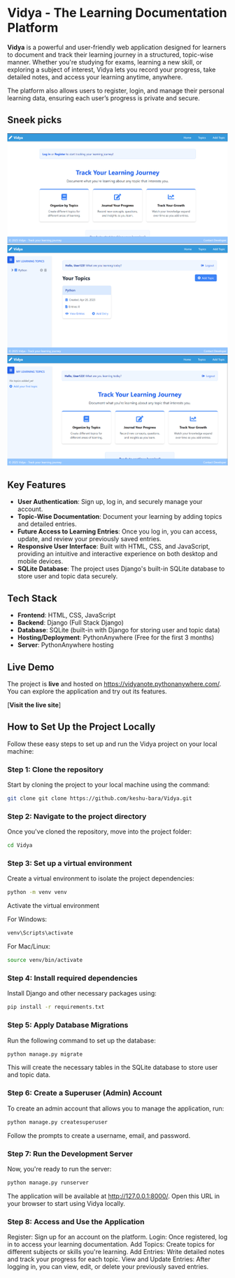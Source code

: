 # Vidya - The Learning Documentation Platform

**Vidya** is a powerful and user-friendly web application designed for learners to document and track their learning journey in a structured, topic-wise manner. Whether you're studying for exams, learning a new skill, or exploring a subject of interest, Vidya lets you record your progress, take detailed notes, and access your learning anytime, anywhere. 

The platform also allows users to register, login, and manage their personal learning data, ensuring each user’s progress is private and secure.
## Sneek picks

<img src ="./SS1.png" />
<img src ="./SS2.png" />
<img src ="./SS3.png" />

## Key Features

- **User Authentication**: Sign up, log in, and securely manage your account.
- **Topic-Wise Documentation**: Document your learning by adding topics and detailed entries.
- **Future Access to Learning Entries**: Once you log in, you can access, update, and review your previously saved entries.
- **Responsive User Interface**: Built with HTML, CSS, and JavaScript, providing an intuitive and interactive experience on both desktop and mobile devices.
- **SQLite Database**: The project uses Django's built-in SQLite database to store user and topic data securely.

## Tech Stack

- **Frontend**: HTML, CSS, JavaScript
- **Backend**: Django (Full Stack Django)
- **Database**: SQLite (built-in with Django for storing user and topic data)
- **Hosting/Deployment**: PythonAnywhere (Free for the first 3 months)
- **Server**: PythonAnywhere hosting

## Live Demo

The project is **live** and hosted on https://vidyanote.pythonanywhere.com/. You can explore the application and try out its features.

[**Visit the live site**]

## How to Set Up the Project Locally

Follow these easy steps to set up and run the Vidya project on your local machine:

### Step 1: Clone the repository

Start by cloning the project to your local machine using the command:

```bash
git clone git clone https://github.com/keshu-bara/Vidya.git
```

### Step 2: Navigate to the project directory
Once you've cloned the repository, move into the project folder:

```bash
cd Vidya
```

### Step 3: Set up a virtual environment
Create a virtual environment to isolate the project dependencies:

```bash
python -m venv venv
```
Activate the virtual environment

For Windows:

```bash
venv\Scripts\activate
```

For Mac/Linux:
```bash
source venv/bin/activate
```
### Step 4: Install required dependencies
Install Django and other necessary packages using:

```bash
pip install -r requirements.txt
```

### Step 5: Apply Database Migrations
Run the following command to set up the database:

```bash
python manage.py migrate
```
This will create the necessary tables in the SQLite database to store user and topic data.

### Step 6: Create a Superuser (Admin) Account
To create an admin account that allows you to manage the application, run:

```bash
python manage.py createsuperuser
```
Follow the prompts to create a username, email, and password.

### Step 7: Run the Development Server
Now, you're ready to run the server:

```bash
python manage.py runserver
```
The application will be available at http://127.0.0.1:8000/. Open this URL in your browser to start using Vidya locally.

### Step 8: Access and Use the Application

Register: Sign up for an account on the platform.
Login: Once registered, log in to access your learning documentation.
Add Topics: Create topics for different subjects or skills you're learning.
Add Entries: Write detailed notes and track your progress for each topic.
View and Update Entries: After logging in, you can view, edit, or delete your previously saved entries.




